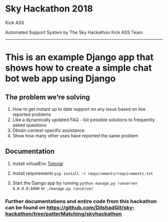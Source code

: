 
Sky Hackathon 2018
=========================


Kick ASS

Automated
Support
System
by The Sky Hackathon Kick ASS Team

-------------

# This is an example Django app that shows how to create a simple chat bot web app using Django

## The problem we’re solving

1. How to get instant up to date support on any issue based on live reported problems
2. Like a dynamically updated FAQ - list possible solutions to frequently asked questions
3. Obtain context-specific assistance
4. Show how many other uses have reported the same problem


Documentation
-------------

1. Install virtualEnv
[Tutorial](https://packaging.python.org/guides/installing-using-pip-and-virtualenv/)

2. Install requirements
`pip install -r requirements/requirements.txt`

3. Start the Django app by running `python manage.py runserver 0.0.0.0:8000` or `./manage.py runserver`

### Further documentations and entire code from this hackathon can be found on https://github.com/DilshadGit/sky-hackathon/tree/patterMatching/skyhackathon
